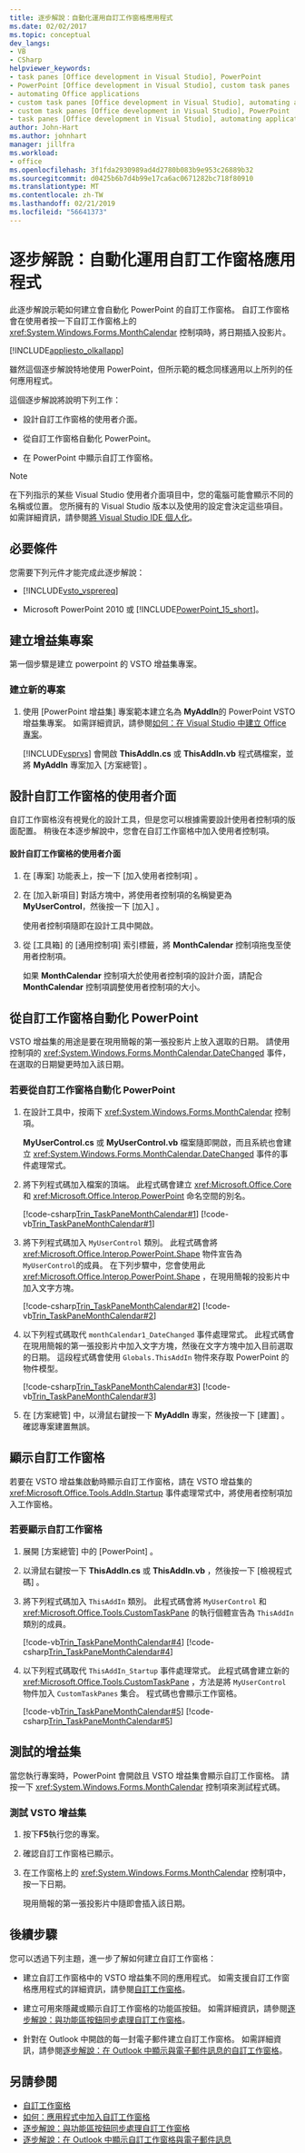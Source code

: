 ```yaml
---
title: 逐步解說：自動化運用自訂工作窗格應用程式
ms.date: 02/02/2017
ms.topic: conceptual
dev_langs:
- VB
- CSharp
helpviewer_keywords:
- task panes [Office development in Visual Studio], PowerPoint
- PowerPoint [Office development in Visual Studio], custom task panes
- automating Office applications
- custom task panes [Office development in Visual Studio], automating applications
- custom task panes [Office development in Visual Studio], PowerPoint
- task panes [Office development in Visual Studio], automating applications
author: John-Hart
ms.author: johnhart
manager: jillfra
ms.workload:
- office
ms.openlocfilehash: 3f1fda2930989ad4d2780b083b9e953c26889b32
ms.sourcegitcommit: d0425b6b7d4b99e17ca6ac0671282bc718f80910
ms.translationtype: MT
ms.contentlocale: zh-TW
ms.lasthandoff: 02/21/2019
ms.locfileid: "56641373"
---
```

# <a name="walkthrough-automate-an-application-from-a-custom-task-pane"></a>逐步解說：自動化運用自訂工作窗格應用程式
  此逐步解說示範如何建立會自動化 PowerPoint 的自訂工作窗格。 自訂工作窗格會在使用者按一下自訂工作窗格上的 <xref:System.Windows.Forms.MonthCalendar> 控制項時，將日期插入投影片。

 [!INCLUDE[appliesto_olkallapp](../vsto/includes/appliesto-olkallapp-md.md)]

 雖然這個逐步解說特地使用 PowerPoint，但所示範的概念同樣適用以上所列的任何應用程式。

 這個逐步解說將說明下列工作：

-   設計自訂工作窗格的使用者介面。

-   從自訂工作窗格自動化 PowerPoint。

-   在 PowerPoint 中顯示自訂工作窗格。

> [!NOTE]
>  在下列指示的某些 Visual Studio 使用者介面項目中，您的電腦可能會顯示不同的名稱或位置。 您所擁有的 Visual Studio 版本以及使用的設定會決定這些項目。 如需詳細資訊，請參閱[將 Visual Studio IDE 個人化](../ide/personalizing-the-visual-studio-ide.md)。

## <a name="prerequisites"></a>必要條件
 您需要下列元件才能完成此逐步解說：

-   [!INCLUDE[vsto_vsprereq](../vsto/includes/vsto-vsprereq-md.md)]

-   Microsoft PowerPoint 2010 或 [!INCLUDE[PowerPoint_15_short](../vsto/includes/powerpoint-15-short-md.md)]。

## <a name="create-the-add-in-project"></a>建立增益集專案
 第一個步驟是建立 powerpoint 的 VSTO 增益集專案。

### <a name="to-create-a-new-project"></a>建立新的專案

1.  使用 [PowerPoint 增益集] 專案範本建立名為 **MyAddIn**的 PowerPoint VSTO 增益集專案。 如需詳細資訊，請參閱[如何：在 Visual Studio 中建立 Office 專案](../vsto/how-to-create-office-projects-in-visual-studio.md)。

     [!INCLUDE[vsprvs](../sharepoint/includes/vsprvs-md.md)] 會開啟 **ThisAddIn.cs** 或 **ThisAddIn.vb** 程式碼檔案，並將 **MyAddIn** 專案加入 [方案總管] 。

## <a name="design-the-user-interface-of-the-custom-task-pane"></a>設計自訂工作窗格的使用者介面
 自訂工作窗格沒有視覺化的設計工具，但是您可以根據需要設計使用者控制項的版面配置。 稍後在本逐步解說中，您會在自訂工作窗格中加入使用者控制項。

#### <a name="to-design-the-user-interface-of-the-custom-task-pane"></a>設計自訂工作窗格的使用者介面

1.  在 [專案]  功能表上，按一下 [加入使用者控制項] 。

2.  在 [加入新項目]  對話方塊中，將使用者控制項的名稱變更為 **MyUserControl**，然後按一下 [加入] 。

     使用者控制項隨即在設計工具中開啟。

3.  從 [工具箱]  的 [通用控制項] 索引標籤，將 **MonthCalendar** 控制項拖曳至使用者控制項。

     如果 **MonthCalendar** 控制項大於使用者控制項的設計介面，請配合 **MonthCalendar** 控制項調整使用者控制項的大小。

## <a name="automate-powerpoint-from-the-custom-task-pane"></a>從自訂工作窗格自動化 PowerPoint
 VSTO 增益集的用途是要在現用簡報的第一張投影片上放入選取的日期。 請使用控制項的 <xref:System.Windows.Forms.MonthCalendar.DateChanged> 事件，在選取的日期變更時加入該日期。

### <a name="to-automate-powerpoint-from-the-custom-task-pane"></a>若要從自訂工作窗格自動化 PowerPoint

1.  在設計工具中，按兩下 <xref:System.Windows.Forms.MonthCalendar> 控制項。

     **MyUserControl.cs** 或 **MyUserControl.vb** 檔案隨即開啟，而且系統也會建立 <xref:System.Windows.Forms.MonthCalendar.DateChanged> 事件的事件處理常式。

2.  將下列程式碼加入檔案的頂端。 此程式碼會建立 <xref:Microsoft.Office.Core> 和 <xref:Microsoft.Office.Interop.PowerPoint> 命名空間的別名。

     [!code-csharp[Trin_TaskPaneMonthCalendar#1](../vsto/codesnippet/CSharp/Trin_TaskPaneMonthCalendar/MyUserControl.cs#1)]
     [!code-vb[Trin_TaskPaneMonthCalendar#1](../vsto/codesnippet/VisualBasic/Trin_TaskPaneMonthCalendar/MyUserControl.vb#1)]

3.  將下列程式碼加入 `MyUserControl` 類別。 此程式碼會將 <xref:Microsoft.Office.Interop.PowerPoint.Shape> 物件宣告為 `MyUserControl`的成員。 在下列步驟中，您會使用此 <xref:Microsoft.Office.Interop.PowerPoint.Shape> ，在現用簡報的投影片中加入文字方塊。

     [!code-csharp[Trin_TaskPaneMonthCalendar#2](../vsto/codesnippet/CSharp/Trin_TaskPaneMonthCalendar/MyUserControl.cs#2)]
     [!code-vb[Trin_TaskPaneMonthCalendar#2](../vsto/codesnippet/VisualBasic/Trin_TaskPaneMonthCalendar/MyUserControl.vb#2)]

4.  以下列程式碼取代 `monthCalendar1_DateChanged` 事件處理常式。 此程式碼會在現用簡報的第一張投影片中加入文字方塊，然後在文字方塊中加入目前選取的日期。 這段程式碼會使用 `Globals.ThisAddIn` 物件來存取 PowerPoint 的物件模型。

     [!code-csharp[Trin_TaskPaneMonthCalendar#3](../vsto/codesnippet/CSharp/Trin_TaskPaneMonthCalendar/MyUserControl.cs#3)]
     [!code-vb[Trin_TaskPaneMonthCalendar#3](../vsto/codesnippet/VisualBasic/Trin_TaskPaneMonthCalendar/MyUserControl.vb#3)]

5.  在 [方案總管] 中，以滑鼠右鍵按一下 **MyAddIn** 專案，然後按一下 [建置] 。 確認專案建置無誤。

## <a name="display-the-custom-task-pane"></a>顯示自訂工作窗格
 若要在 VSTO 增益集啟動時顯示自訂工作窗格，請在 VSTO 增益集的 <xref:Microsoft.Office.Tools.AddIn.Startup> 事件處理常式中，將使用者控制項加入工作窗格。

### <a name="to-display-the-custom-task-pane"></a>若要顯示自訂工作窗格

1.  展開 [方案總管] 中的 [PowerPoint] 。

2.  以滑鼠右鍵按一下 **ThisAddIn.cs** 或 **ThisAddIn.vb** ，然後按一下 [檢視程式碼] 。

3.  將下列程式碼加入 `ThisAddIn` 類別。 此程式碼會將 `MyUserControl` 和 <xref:Microsoft.Office.Tools.CustomTaskPane> 的執行個體宣告為 `ThisAddIn` 類別的成員。

     [!code-vb[Trin_TaskPaneMonthCalendar#4](../vsto/codesnippet/VisualBasic/Trin_TaskPaneMonthCalendar/ThisAddIn.vb#4)]
     [!code-csharp[Trin_TaskPaneMonthCalendar#4](../vsto/codesnippet/CSharp/Trin_TaskPaneMonthCalendar/ThisAddIn.cs#4)]

4.  以下列程式碼取代 `ThisAddIn_Startup` 事件處理常式。 此程式碼會建立新的 <xref:Microsoft.Office.Tools.CustomTaskPane> ，方法是將 `MyUserControl` 物件加入 `CustomTaskPanes` 集合。 程式碼也會顯示工作窗格。

     [!code-vb[Trin_TaskPaneMonthCalendar#5](../vsto/codesnippet/VisualBasic/Trin_TaskPaneMonthCalendar/ThisAddIn.vb#5)]
     [!code-csharp[Trin_TaskPaneMonthCalendar#5](../vsto/codesnippet/CSharp/Trin_TaskPaneMonthCalendar/ThisAddIn.cs#5)]

## <a name="test-the-add-in"></a>測試的增益集
 當您執行專案時，PowerPoint 會開啟且 VSTO 增益集會顯示自訂工作窗格。 請按一下 <xref:System.Windows.Forms.MonthCalendar> 控制項來測試程式碼。

### <a name="to-test-your-vsto-add-in"></a>測試 VSTO 增益集

1.  按下**F5**執行您的專案。

2.  確認自訂工作窗格已顯示。

3.  在工作窗格上的 <xref:System.Windows.Forms.MonthCalendar> 控制項中，按一下日期。

     現用簡報的第一張投影片中隨即會插入該日期。

## <a name="next-steps"></a>後續步驟
 您可以透過下列主題，進一步了解如何建立自訂工作窗格：

-   建立自訂工作窗格中的 VSTO 增益集不同的應用程式。 如需支援自訂工作窗格應用程式的詳細資訊，請參閱[自訂工作窗格](../vsto/custom-task-panes.md)。

-   建立可用來隱藏或顯示自訂工作窗格的功能區按鈕。 如需詳細資訊，請參閱[逐步解說：與功能區按鈕同步處理自訂工作窗格](../vsto/walkthrough-synchronizing-a-custom-task-pane-with-a-ribbon-button.md)。

-   針對在 Outlook 中開啟的每一封電子郵件建立自訂工作窗格。 如需詳細資訊，請參閱[逐步解說：在 Outlook 中顯示與電子郵件訊息的自訂工作窗格](../vsto/walkthrough-displaying-custom-task-panes-with-e-mail-messages-in-outlook.md)。

## <a name="see-also"></a>另請參閱
- [自訂工作窗格](../vsto/custom-task-panes.md)
- [如何：應用程式中加入自訂工作窗格](../vsto/how-to-add-a-custom-task-pane-to-an-application.md)
- [逐步解說：與功能區按鈕同步處理自訂工作窗格](../vsto/walkthrough-synchronizing-a-custom-task-pane-with-a-ribbon-button.md)
- [逐步解說：在 Outlook 中顯示自訂工作窗格與電子郵件訊息](../vsto/walkthrough-displaying-custom-task-panes-with-e-mail-messages-in-outlook.md)
